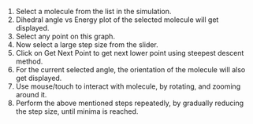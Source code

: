 1. Select a molecule from the list in the simulation.
2. Dihedral angle vs Energy plot of the selected molecule will get displayed.
3. Select any point on this graph.
4. Now select a large step size from the slider.
5. Click on Get Next Point to get next lower point using steepest descent method.
6. For the current selected angle, the orientation of the molecule will also get displayed.
7. Use mouse/touch to interact with molecule, by rotating, and zooming around it.
8. Perform the above mentioned steps repeatedly, by gradually reducing the step size, until minima is reached.
